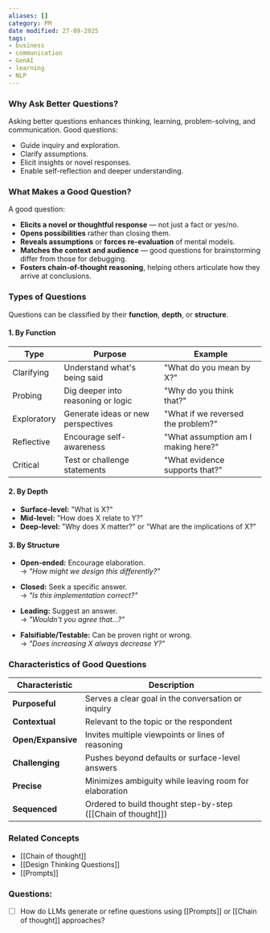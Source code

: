 ```yaml
---
aliases: []
category: PM
date modified: 27-09-2025
tags:
- business
- communication
- GenAI
- learning
- NLP
---
```

### Why Ask Better Questions?

Asking better questions enhances thinking, learning, problem-solving, and communication. Good questions:

- Guide inquiry and exploration.
- Clarify assumptions.
- Elicit insights or novel responses.
- Enable self-reflection and deeper understanding.

### What Makes a Good Question?

A good question:
- **Elicits a novel or thoughtful response** — not just a fact or yes/no.
- **Opens possibilities** rather than closing them.
- **Reveals assumptions** or **forces re-evaluation** of mental models.
- **Matches the context and audience** — good questions for brainstorming differ from those for debugging.
- **Fosters chain-of-thought reasoning**, helping others articulate how they arrive at conclusions.
### Types of Questions

Questions can be classified by their **function**, **depth**, or **structure**.

#### 1. By Function

| Type        | Purpose                                   | Example                             |
|-------------|-------------------------------------------|-------------------------------------|
| Clarifying  | Understand what's being said              | "What do you mean by X?"           |
| Probing     | Dig deeper into reasoning or logic        | "Why do you think that?"           |
| Exploratory | Generate ideas or new perspectives        | "What if we reversed the problem?" |
| Reflective  | Encourage self-awareness                  | "What assumption am I making here?"|
| Critical    | Test or challenge statements              | "What evidence supports that?"     |

#### 2. By Depth
- **Surface-level:** "What is X?"
- **Mid-level:** "How does X relate to Y?"
- **Deep-level:** "Why does X matter?" or "What are the implications of X?"

#### 3. By Structure

- **Open-ended:** Encourage elaboration.  
    → _"How might we design this differently?"_
    
- **Closed:** Seek a specific answer.  
    → _"Is this implementation correct?"_
    
- **Leading:** Suggest an answer.  
    → _"Wouldn't you agree that…?"_
    
- **Falsifiable/Testable:** Can be proven right or wrong.  
    → _"Does increasing X always decrease Y?"_
### Characteristics of Good Questions

| Characteristic | Description                                                       |
|----------------|-------------------------------------------------------------------|
| **Purposeful** | Serves a clear goal in the conversation or inquiry                |
| **Contextual** | Relevant to the topic or the respondent                           |
| **Open/Expansive** | Invites multiple viewpoints or lines of reasoning             |
| **Challenging** | Pushes beyond defaults or surface-level answers                  |
| **Precise**    | Minimizes ambiguity while leaving room for elaboration           |
| **Sequenced**  | Ordered to build thought step-by-step ([[Chain of thought]])        |

### Related Concepts
- [[Chain of thought]]
- [[Design Thinking Questions]]
- [[Prompts]]

### Questions:
- [ ] How do LLMs generate or refine questions using [[Prompts]] or [[Chain of thought]] approaches?